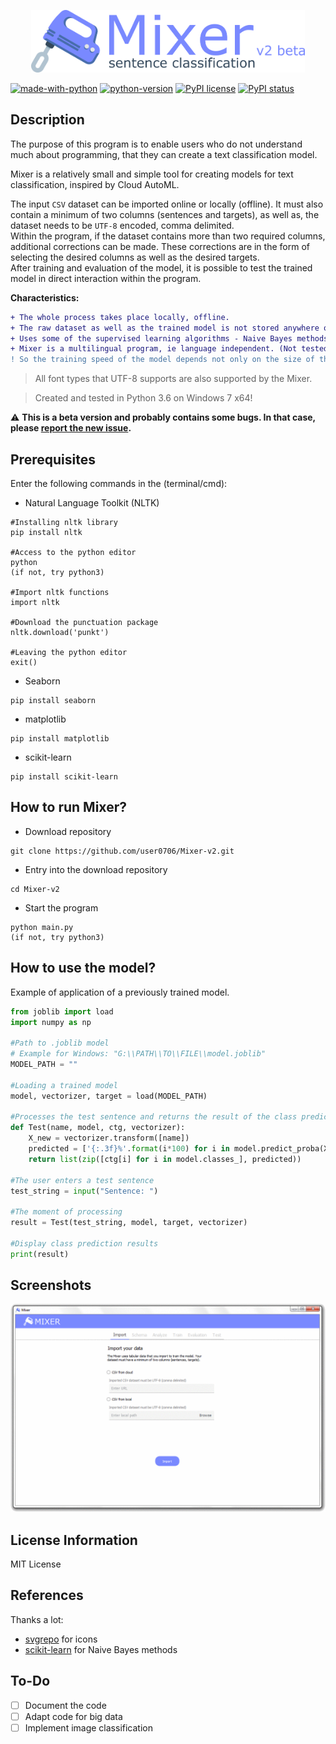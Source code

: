 
<p align="center">
  <img height="100" src="https://raw.githubusercontent.com/user0706/Mixer-v2/master/Ignore/Logo_v2_beta.png">
</p>

[![made-with-python](https://img.shields.io/badge/Made%20with-Python-1f425f.svg)](https://www.python.org/) [![python-version](https://img.shields.io/badge/Python-3.6|3.7-<COLOR>.svg)](https://www.python.org/) [![PyPI license](https://img.shields.io/pypi/l/ansicolortags.svg)](https://pypi.python.org/pypi/ansicolortags/) [![PyPI status](https://img.shields.io/pypi/status/ansicolortags.svg)](https://pypi.python.org/pypi/ansicolortags/)
## Description
The purpose of this program is to enable users who do not understand much about programming, that they can create a text classification model.

Mixer is a relatively small and simple tool for creating models for text classification, inspired by Cloud AutoML.

The input `CSV` dataset can be imported online or locally (offline). It must also contain a minimum of two columns (sentences and targets), as well as, the dataset needs to be `UTF-8` encoded, comma delimited.
<br>Within the program, if the dataset contains more than two required columns, additional corrections can be made. These corrections are in the form of selecting the desired columns as well as the desired targets.
<br>After training and evaluation of the model, it is possible to test the trained model in direct interaction within the program.

**Characteristics:**
```diff
+ The whole process takes place locally, offline.
+ The raw dataset as well as the trained model is not stored anywhere online.
+ Uses some of the supervised learning algorithms - Naive Bayes methods.
+ Mixer is a multilingual program, ie language independent. (Not tested)
! So the training speed of the model depends not only on the size of the input dataset, but also on the performance of the user's computer.
```
> All font types that UTF-8 supports are also supported by the Mixer.

> Created and tested in Python 3.6 on Windows 7 x64!

:warning: **This is a beta version and probably contains some bugs. In that case, please [report the new issue](https://github.com/user0706/Mixer-v2/issues).**

## Prerequisites
Enter the following commands in the (terminal/cmd): 
- Natural Language Toolkit (NLTK)
```
#Installing nltk library
pip install nltk

#Access to the python editor
python
(if not, try python3)

#Import nltk functions
import nltk

#Download the punctuation package
nltk.download('punkt')

#Leaving the python editor
exit()
```
- Seaborn
```
pip install seaborn
```
- matplotlib
```
pip install matplotlib
```
-	scikit-learn
```
pip install scikit-learn
```
## How to run Mixer?

- Download repository
```
git clone https://github.com/user0706/Mixer-v2.git
```
- Entry into the download repository
```
cd Mixer-v2
```
- Start the program
```
python main.py
(if not, try python3)
```
## How to use the model?
Example of application of a previously trained model.

```python
from joblib import load
import numpy as np

#Path to .joblib model
# Example for Windows: "G:\\PATH\\TO\\FILE\\model.joblib"
MODEL_PATH = ""

#Loading a trained model
model, vectorizer, target = load(MODEL_PATH)

#Processes the test sentence and returns the result of the class prediction
def Test(name, model, ctg, vectorizer):
	X_new = vectorizer.transform([name])
	predicted = ['{:.3f}%'.format(i*100) for i in model.predict_proba(X_new).tolist()[0]]
	return list(zip([ctg[i] for i in model.classes_], predicted))

#The user enters a test sentence
test_string = input("Sentence: ")

#The moment of processing
result = Test(test_string, model, target, vectorizer)

#Display class prediction results
print(result)
```

## Screenshots
![](https://github.com/user0706/Mixer-v2/blob/master/Ignore/example.gif?raw=true)

## License Information

MIT License

## References
Thanks a lot:
* [svgrepo](https://www.svgrepo.com) for icons
* [scikit-learn](https://scikit-learn.org/stable/) for Naive Bayes methods

## To-Do
- [ ] Document the code
- [ ] Adapt code for big data
- [ ] Implement image classification
